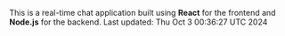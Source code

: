 This is a real-time chat application built using **React** for the frontend and **Node.js** for the backend.
Last updated: Thu Oct  3 00:36:27 UTC 2024
